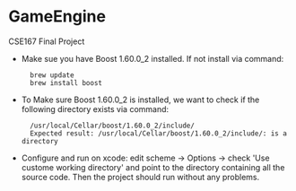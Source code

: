 # GameEngine
CSE167 Final Project

* Make sue you have Boost 1.60.0_2 installed. If not install via command: 

        brew update
        brew install boost


* To Make sure Boost 1.60.0_2 is installed, we want to check if the following directory exists via command:
    
        /usr/local/Cellar/boost/1.60.0_2/include/
        Expected result: /usr/local/Cellar/boost/1.60.0_2/include/: is a directory


* Configure and run on xcode: edit scheme -> Options -> check 'Use custome working directory' and point to the directory containing all the source code. Then the project should run without any problems.